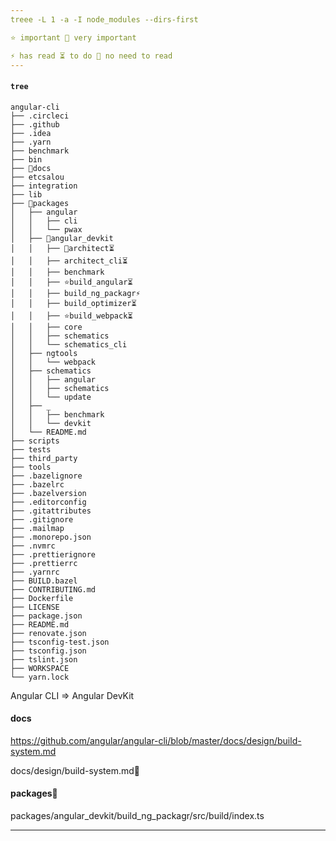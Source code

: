 ```yaml
---
treee -L 1 -a -I node_modules --dirs-first

⭐ important 🌟 very important

⚡ has read ⏳ to do 🌙 no need to read
---
```


#### `tree`

```
angular-cli
├── .circleci
├── .github
├── .idea
├── .yarn
├── benchmark
├── bin
├── 🌟docs
├── etcsalou
├── integration
├── lib
├── 🌟packages
│   ├── angular
│   │   ├── cli
│   │   └── pwax
│   ├── 🌟angular_devkit
│   │   ├── 🌟architect⏳
│   │   ├── architect_cli⏳
│   │   ├── benchmark
│   │   ├── ⭐build_angular⏳
│   │   ├── build_ng_packagr⚡
│   │   ├── build_optimizer⏳
│   │   ├── ⭐build_webpack⏳
│   │   ├── core
│   │   ├── schematics
│   │   └── schematics_cli
│   ├── ngtools
│   │   └── webpack
│   ├── schematics
│   │   ├── angular
│   │   ├── schematics
│   │   └── update
│   ├── _
│   │   ├── benchmark
│   │   └── devkit
│   └── README.md
├── scripts
├── tests
├── third_party
├── tools
├── .bazelignore
├── .bazelrc
├── .bazelversion
├── .editorconfig
├── .gitattributes
├── .gitignore
├── .mailmap
├── .monorepo.json
├── .nvmrc
├── .prettierignore
├── .prettierrc
├── .yarnrc
├── BUILD.bazel
├── CONTRIBUTING.md
├── Dockerfile
├── LICENSE
├── package.json
├── README.md
├── renovate.json
├── tsconfig-test.json
├── tsconfig.json
├── tslint.json
├── WORKSPACE
└── yarn.lock
```

Angular CLI => Angular DevKit

#### docs

https://github.com/angular/angular-cli/blob/master/docs/design/build-system.md

docs/design/build-system.md🌟

#### packages🌟

packages/angular_devkit/build_ng_packagr/src/build/index.ts

---
